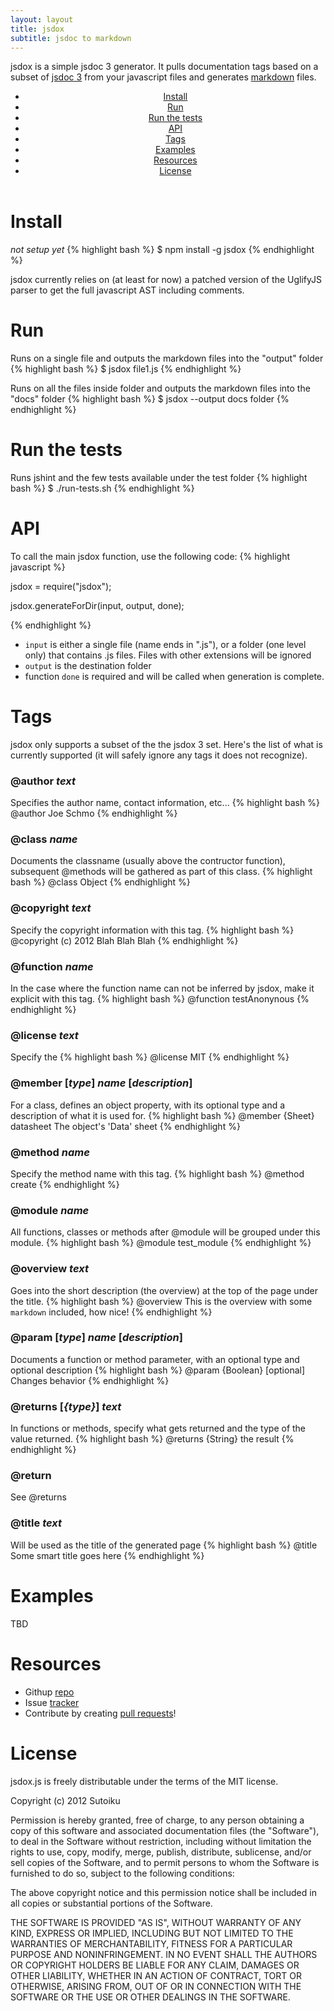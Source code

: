 ```yaml
---
layout: layout
title: jsdox
subtitle: jsdoc to markdown
---
```


jsdox is a simple jsdoc 3 generator.  It pulls documentation tags based on a subset of [jsdoc 3](http://usejsdoc.org/) from your javascript files and generates [markdown](http://daringfireball.net/projects/markdown/) files.

<header class="jumbotron subhead" id="overview">
<div class="subnav">
<ul class="nav nav-pills">
<li><a href="#install">Install</a></li>
<li><a href="#run">Run</a></li>
<li><a href="#tests">Run the tests</a></li>
<li><a href="#api">API</a></li>
<li><a href="#tags">Tags</a></li>
<li><a href="#examples">Examples</a></li>
<li><a href="#resources">Resources</a></li>
<li><a href="#license">License</a></li>
</ul>
</div>
</header>

# Install<a name="install">&nbsp;</a>
*not setup yet*
{% highlight bash %}
$ npm install -g jsdox
{% endhighlight %}

jsdox currently relies on (at least for now) a patched version of the UglifyJS parser to get the full javascript AST including comments.

# Run<a name="run">&nbsp;</a>
Runs on a single file and outputs the markdown files into the "output" folder
{% highlight bash %}
$ jsdox file1.js
{% endhighlight %}

Runs on all the files inside folder and outputs the markdown files into the "docs" folder
{% highlight bash %}
$ jsdox --output docs folder
{% endhighlight %}

# Run the tests<a name="tests">&nbsp;</a>
Runs jshint and the few tests available under the test folder
{% highlight bash %}
$ ./run-tests.sh
{% endhighlight %}

# API<a name="api">&nbsp;</a>
To call the main jsdox function, use the following code:
{% highlight javascript %}

jsdox = require("jsdox");

jsdox.generateForDir(input, output, done);

{% endhighlight %}
* `input` is either a single file (name ends in ".js"), or a folder (one level only) that contains .js files.  Files
with other extensions will be ignored
* `output` is the destination folder
* function `done` is required and will be called when generation is complete.

# Tags<a name="tags">&nbsp;</a>
jsdox only supports a subset of the the jsdox 3 set.  Here's the list of what is currently supported (it will safely ignore any tags it does not recognize).

### @author  *text*
Specifies the author name, contact information, etc...
{% highlight bash %}
@author Joe Schmo
{% endhighlight %}

### @class *name*
Documents the classname (usually above the contructor function), subsequent @methods will be gathered as part of this class.
{% highlight bash %}
@class  Object
{% endhighlight %}

### @copyright *text*
Specify the copyright information with this tag.
{% highlight bash %}
@copyright (c) 2012 Blah Blah Blah
{% endhighlight %}

### @function *name*
In the case where the function name can not be inferred by jsdox, make it explicit with this tag.
{% highlight bash %}
@function testAnonynous
{% endhighlight %}

### @license *text*
Specify the 
{% highlight bash %}
@license MIT
{% endhighlight %}

### @member [*type*] *name* [*description*]
For a class, defines an object property, with its optional type and a description of what it is used for.
{% highlight bash %}
@member {Sheet}  datasheet     The object's 'Data' sheet
{% endhighlight %}

### @method *name*
Specify the method name with this tag.
{% highlight bash %}
@method create
{% endhighlight %}

### @module *name*
All functions, classes or methods after @module will be grouped under this module.
{% highlight bash %}
@module test_module
{% endhighlight %}

### @overview *text*
Goes into the short description (the overview) at the top of the page under the title.
{% highlight bash %}
@overview This is the overview with some `markdown` included, how nice!
{% endhighlight %}

### @param [*type*] *name* [*description*]
Documents a function or method parameter, with an optional type and optional description
{% highlight bash %}
@param {Boolean} [optional] Changes behavior
{% endhighlight %}

### @returns [*{type}*] *text*
In functions or methods, specify what gets returned and the type of the value returned.
{% highlight bash %}
@returns {String} the result
{% endhighlight %}

### @return
See @returns

### @title *text*
Will be used as the title of the generated page
{% highlight bash %}
@title Some smart title goes here
{% endhighlight %}

# Examples<a name="examples">&nbsp;</a>

TBD

# Resources<a name="resources">&nbsp;</a>
* Githup [repo](https://github.com/psq/jsdox)
* Issue [tracker](https://github.com/psq/jsdox/issues)
* Contribute by creating [pull requests](https://github.com/psq/jsdox/pulls)!

# License<a name="license">&nbsp;</a>

jsdox.js is freely distributable under the terms of the MIT license.

Copyright (c) 2012 Sutoiku

Permission is hereby granted, free of charge, to any person obtaining a copy of this software and associated documentation
files (the "Software"), to deal in the Software without restriction, including without limitation the rights to use,
copy, modify, merge, publish, distribute, sublicense, and/or sell copies of the Software, and to permit persons to whom the Software is furnished to do so, subject to the following conditions:

The above copyright notice and this permission notice shall be included in all copies or substantial portions of the Software.

THE SOFTWARE IS PROVIDED "AS IS", WITHOUT WARRANTY OF ANY KIND, EXPRESS OR IMPLIED, INCLUDING BUT NOT LIMITED TO THE WARRANTIES OF MERCHANTABILITY, FITNESS FOR A PARTICULAR PURPOSE AND NONINFRINGEMENT. IN NO EVENT SHALL THE AUTHORS OR COPYRIGHT HOLDERS BE LIABLE FOR ANY CLAIM, DAMAGES OR OTHER LIABILITY, WHETHER IN AN ACTION OF CONTRACT, TORT OR OTHERWISE, ARISING FROM, OUT OF OR IN CONNECTION WITH THE SOFTWARE OR THE USE OR OTHER DEALINGS IN THE SOFTWARE.
